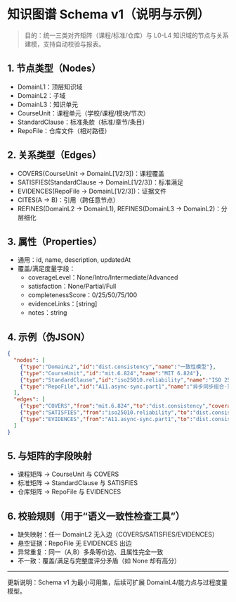 # 知识图谱 Schema v1（说明与示例）

> 目的：统一三类对齐矩阵（课程/标准/仓库）与 L0-L4 知识域的节点与关系建模，支持自动校验与报表。

## 1. 节点类型（Nodes）

- DomainL1：顶层知识域
- DomainL2：子域
- DomainL3：知识单元
- CourseUnit：课程单元（学校/课程/模块/节次）
- StandardClause：标准条款（标准/章节/条目）
- RepoFile：仓库文件（相对路径）

## 2. 关系类型（Edges）

- COVERS(CourseUnit → DomainL[1/2/3])：课程覆盖
- SATISFIES(StandardClause → DomainL[1/2/3])：标准满足
- EVIDENCES(RepoFile → DomainL[1/2/3])：证据文件
- CITES(A → B)：引用（跨任意节点）
- REFINES(DomainL2 → DomainL1), REFINES(DomainL3 → DomainL2)：分层细化

## 3. 属性（Properties）

- 通用：id, name, description, updatedAt
- 覆盖/满足度量字段：
  - coverageLevel：None/Intro/Intermediate/Advanced
  - satisfaction：None/Partial/Full
  - completenessScore：0/25/50/75/100
  - evidenceLinks：[string]
  - notes：string

## 4. 示例（伪JSON）

```json
{
  "nodes": [
    {"type":"DomainL2","id":"dist.consistency","name":"一致性模型"},
    {"type":"CourseUnit","id":"mit.6.824","name":"MIT 6.824"},
    {"type":"StandardClause","id":"iso25010.reliability","name":"ISO 25010 可靠性"},
    {"type":"RepoFile","id":"A11.async-sync.part1","name":"异步同步组合-第一部分","path":"Analysis/11-理论统一与整合/异步同步组合形式化论证-第一部分.md"}
  ],
  "edges": [
    {"type":"COVERS","from":"mit.6.824","to":"dist.consistency","coverageLevel":"Advanced"},
    {"type":"SATISFIES","from":"iso25010.reliability","to":"dist.consistency","satisfaction":"Partial"},
    {"type":"EVIDENCES","from":"A11.async-sync.part1","to":"dist.consistency","completenessScore":60}
  ]
}
```

## 5. 与矩阵的字段映射

- 课程矩阵 → CourseUnit 与 COVERS
- 标准矩阵 → StandardClause 与 SATISFIES
- 仓库矩阵 → RepoFile 与 EVIDENCES

## 6. 校验规则（用于“语义一致性检查工具”）

- 缺失映射：任一 DomainL2 无入边（COVERS/SATISFIES/EVIDENCES）
- 悬空证据：RepoFile 无 EVIDENCES 出边
- 异常重复：同一（A,B）多条等价边、且属性完全一致
- 不一致：覆盖/满足与完整度评分矛盾（如 None 却有高分）

---

更新说明：Schema v1 为最小可用集，后续可扩展 DomainL4/能力点与过程度量模型。

